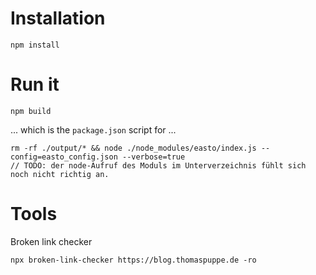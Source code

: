# Installation

	npm install

# Run it

    npm build

... which is the `package.json` script for ...

    rm -rf ./output/* && node ./node_modules/easto/index.js --config=easto_config.json --verbose=true
    // TODO: der node-Aufruf des Moduls im Unterverzeichnis fühlt sich noch nicht richtig an.


# Tools 

Broken link checker

    npx broken-link-checker https://blog.thomaspuppe.de -ro
